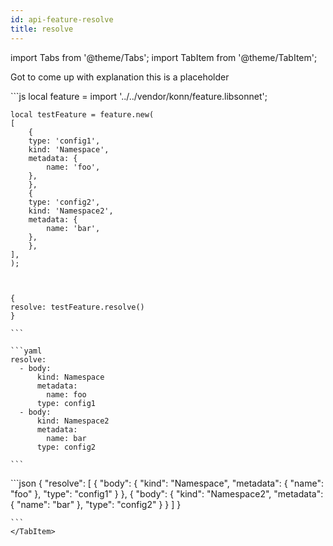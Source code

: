 ```yaml
---
id: api-feature-resolve
title: resolve
---
```


import Tabs from '@theme/Tabs';
import TabItem from '@theme/TabItem';


Got to come up with explanation this is a placeholder

<Tabs>
    <TabItem value="jsonnet" label="Jsonnet" default>
    ```js
    local feature = import '../../vendor/konn/feature.libsonnet';

    local testFeature = feature.new(
    [
        {
        type: 'config1',
        kind: 'Namespace',
        metadata: {
            name: 'foo',
        },
        },
        {
        type: 'config2',
        kind: 'Namespace2',
        metadata: {
            name: 'bar',
        },
        },
    ],
    );



    {
    resolve: testFeature.resolve()
    }

    ```
  </TabItem>
  <TabItem value="yaml" label="YAML Output">

    ```yaml
    resolve:
      - body:
          kind: Namespace
          metadata:
            name: foo
          type: config1
      - body:
          kind: Namespace2
          metadata:
            name: bar
          type: config2

    ```
  </TabItem>
  <TabItem value="json" label="JSON">
    ```json
    {
    "resolve": [
        {
            "body": {
                "kind": "Namespace",
                "metadata": {
                "name": "foo"
                },
                "type": "config1"
            }
        },
        {
            "body": {
                "kind": "Namespace2",
                "metadata": {
                "name": "bar"
                },
                "type": "config2"
            }
        }
    ]
    }

    ```  
    </TabItem>
</Tabs>